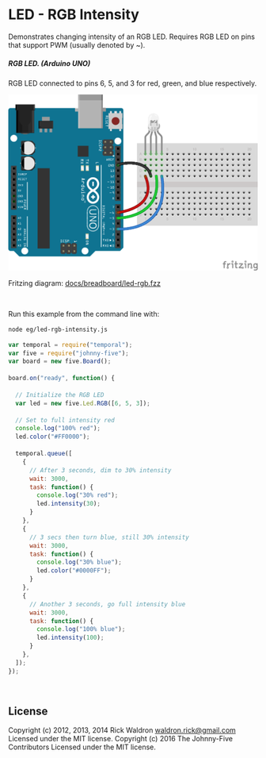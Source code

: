 <!--remove-start-->

# LED - RGB Intensity

<!--remove-end-->


Demonstrates changing intensity of an RGB LED. Requires RGB LED on pins that support PWM (usually denoted by ~).





##### RGB LED. (Arduino UNO)


RGB LED connected to pins 6, 5, and 3 for red, green, and blue respectively.


![docs/breadboard/led-rgb.png](breadboard/led-rgb.png)<br>

Fritzing diagram: [docs/breadboard/led-rgb.fzz](breadboard/led-rgb.fzz)

&nbsp;




Run this example from the command line with:
```bash
node eg/led-rgb-intensity.js
```


```javascript
var temporal = require("temporal");
var five = require("johnny-five");
var board = new five.Board();

board.on("ready", function() {

  // Initialize the RGB LED
  var led = new five.Led.RGB([6, 5, 3]);

  // Set to full intensity red
  console.log("100% red");
  led.color("#FF0000");

  temporal.queue([
    {
      // After 3 seconds, dim to 30% intensity
      wait: 3000,
      task: function() {
        console.log("30% red");
        led.intensity(30);
      }
    },
    {
      // 3 secs then turn blue, still 30% intensity
      wait: 3000,
      task: function() {
        console.log("30% blue");
        led.color("#0000FF");
      }
    },
    {
      // Another 3 seconds, go full intensity blue
      wait: 3000,
      task: function() {
        console.log("100% blue");
        led.intensity(100);
      }
    },
  ]);
});

```








&nbsp;

<!--remove-start-->

## License
Copyright (c) 2012, 2013, 2014 Rick Waldron <waldron.rick@gmail.com>
Licensed under the MIT license.
Copyright (c) 2016 The Johnny-Five Contributors
Licensed under the MIT license.

<!--remove-end-->
